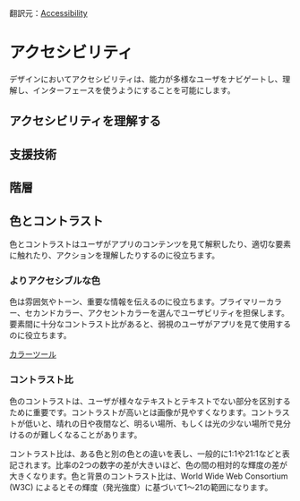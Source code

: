 翻訳元：[Accessibility](https://material.io/design/usability/accessibility.html)

# アクセシビリティ

デザインにおいてアクセシビリティは、能力が多様なユーザをナビゲートし、理解し、インターフェースを使うようにすることを可能にします。

## アクセシビリティを理解する


## 支援技術


## 階層


## 色とコントラスト

色とコントラストはユーザがアプリのコンテンツを見て解釈したり、適切な要素に触れたり、アクションを理解したりするのに役立ちます。

### よりアクセシブルな色

色は雰囲気やトーン、重要な情報を伝えるのに役立ちます。プライマリーカラー、セカンドカラー、アクセントカラーを選んでユーザビリティを担保します。要素間に十分なコントラスト比があると、弱視のユーザがアプリを見て使用するのに役立ちます。

[カラーツール](https://material.io/tools/color/#!/?view.left=1&view.right=0)

### コントラスト比

色のコントラストは、ユーザが様々なテキストとテキストでない部分を区別するために重要です。コントラストが高いとは画像が見やすくなります。コントラストが低いと、晴れの日や夜間など、明るい場所、もしくは光の少ない場所で見分けるのが難しくなることがあります。

コントラスト比は、ある色と別の色との違いを表し、一般的に1:1や21:1などと表記されます。比率の2つの数字の差が大きいほど、色の間の相対的な輝度の差が大きくなります。色と背景のコントラスト比は、World Wide Web Consortium (W3C) によるとその輝度（発光強度）に基づいて1〜21の範囲になります。